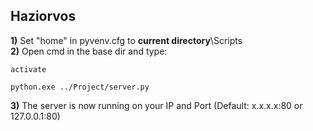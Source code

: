 ## Haziorvos
  
**1)**
Set "home" in pyvenv.cfg to **current directory**\Scripts  
**2)**
Open cmd in the base dir and type:
```
activate
```
```
python.exe ../Project/server.py
```  
**3)**
The server is now running on your IP and Port
(Default: x.x.x.x:80 or 127.0.0.1:80)